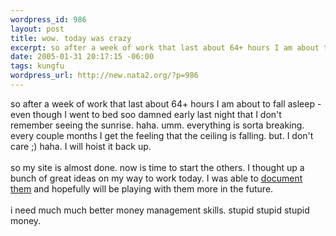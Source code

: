 ```yaml
--- 
wordpress_id: 986
layout: post
title: wow. today was crazy
excerpt: so after a week of work that last about 64+ hours I am about to fall asleep - even though I went to bed soo damned early last night that I don't remember seeing the sunrise. haha. umm. everything is sorta breaking. every couple months I get the feeling that the ceiling is falling. but. I don't care ;) haha. I will hoist it back up. so my site is almost done. now is time to start the o...
date: 2005-01-31 20:17:15 -06:00
tags: kungfu
wordpress_url: http://new.nata2.org/?p=986
---
```

so after a week of work that last about 64+ hours I am about to fall asleep - even though I went to bed soo damned early last night that I don't remember seeing the sunrise. haha. umm. everything is sorta breaking. every couple months I get the feeling that the ceiling is falling. but. I don't care ;) haha. I will hoist it back up. <br/><br/>so my site is almost done. now is time to start the others. I thought up a bunch of great ideas on my way to work today. I was able to <a href="http://www.ironkungfu.net">document them</a> and hopefully will be playing with them more in the future. <br/><br/>i need much much better money management skills. stupid stupid stupid money. 
